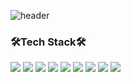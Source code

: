 ![header](https://capsule-render.vercel.app/api?type=waving&color=f7f5f5&height=300&section=header&text=Welcome%20to%20SLYKID's%20github&fontSize=60&fontColor=ffffff)

### 🛠Tech Stack🛠
<img src="https://img.shields.io/badge/Python-3766AB?style=flat-square&logo=Python&logoColor=white"/> 
<img src="https://img.shields.io/badge/R-276DC3?style=float-square&logo=R&logoColor=white"/> 
<img src="https://img.shields.io/badge/Java-007396?style=float-square&logo=Java&logoColor=white"/> 
<img src="https://img.shields.io/badge/Scala-DC322F?style=float-square&logo=Scala&logoColor=white"/> 
<img src="https://img.shields.io/badge/Tensorflow-FF6F00?style=float-square&logo=Tensorflow&logoColor=white"/> 
<img src="https://img.shields.io/badge/Apache%20Spark-E25A1C?style=flat-square&logo=Apache%20Spark&logoColor=white"/> 
<img src="https://img.shields.io/badge/Apache%20Airflow-017CEE?style=flat-square&logo=Apache%20Airflow&logoColor=color"/> 
<img src="https://img.shields.io/badge/Spring%20Boot-6DB33F?style=float-square&logo=Spring%20Boot&logoColor=white"/>  
<img src="https://img.shields.io/badge/PostgreSQL-4169E1?style=float-square&logo=PostgreSQL&logoColor=white"/> 
